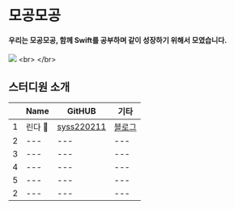# 모공모공
#### 우리는 모공모공, 함께 **Swift**를 공부하며 같이 성장하기 위해서 모였습니다.  


![]([https://developer.apple.com/wwdc23/hero/endframes/p3-endframe-large_2x.jpg](https://developer.apple.com/home/images/hero-wwdc23/phase3-x248at/wwdc23-hero-large-phase3_2x.webp))  
<br>
</br>

## 스터디원 소개
|  | Name | GitHUB | 기타 |
|---|---|---| ---| 
|1| 린다 🍎 | [syss220211](https://github.com/syss220211) | [블로그](https://sy-catbutler.tistory.com/) |
|2|---|---|---|
|3|---|---|---|
|4|---|---|---|
|5|---|---|---|
|2|---|---|---|



